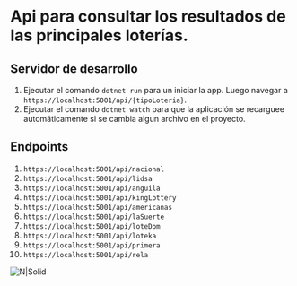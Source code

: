 # Api para consultar los resultados de las principales loterías.

## Servidor de desarrollo

1. Ejecutar el comando `dotnet run` para un iniciar la app. Luego navegar a `https://localhost:5001/api/{tipoLoteria}`. 
2. Ejecutar el comando `dotnet watch` para que la aplicación se recarguee automáticamente si se cambia algun archivo en el proyecto.

## Endpoints

1. `https://localhost:5001/api/nacional`
2. `https://localhost:5001/api/lidsa`
3. `https://localhost:5001/api/anguila`
4. `https://localhost:5001/api/kingLottery`
5. `https://localhost:5001/api/americanas`
6. `https://localhost:5001/api/laSuerte`
7. `https://localhost:5001/api/loteDom`
8. `https://localhost:5001/api/loteka`
9. `https://localhost:5001/api/primera`
10. `https://localhost:5001/api/rela`


![N|Solid](https://i.ibb.co/nfCTdsL/Endpoint.png)
